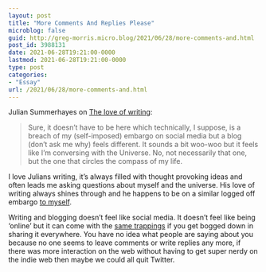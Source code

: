 ```yaml
---
layout: post
title: "More Comments And Replies Please"
microblog: false
guid: http://greg-morris.micro.blog/2021/06/28/more-comments-and.html
post_id: 3988131
date: 2021-06-28T19:21:00-0000
lastmod: 2021-06-28T19:21:00-0000
type: post
categories:
- "Essay"
url: /2021/06/28/more-comments-and.html
---
```

<!--kg-card-begin: html--><p>Julian Summerhayes on <a href="https://juliansummerhayes.com/the-love-of-writing/">The love of writing</a>:</p>
<blockquote><p>
  Sure, it doesn’t have to be here which technically, I suppose, is a breach of my (self-imposed) embargo on social media but a blog (don’t ask me why) feels different. It sounds a bit woo-woo but it feels like I’m conversing with the Universe. No, not necessarily that one, but the one that circles the compass of my life.
</p></blockquote>
<p>I love Julians writing, it’s always filled with thought provoking ideas and often leads me asking questions about myself and the universe. His love of writing always shines through and he happens to be on a similar logged off embargo <a href="https://gr36.com/2021/06/28/logging-off.html">to myself</a>.</p>
<p>Writing and blogging doesn’t feel like social media. It doesn’t feel like being ‘online’ but it can come with the <a href="/2021/03/13/blogging-isnt-social.html">same trappings</a> if you get bogged down in sharing it everywhere. You have no idea what people are saying about you because no one seems to leave comments or write replies any more, if there was more interaction on the web without having to get super nerdy on the indie web then maybe we could all quit Twitter.</p>
<!--kg-card-end: html-->
